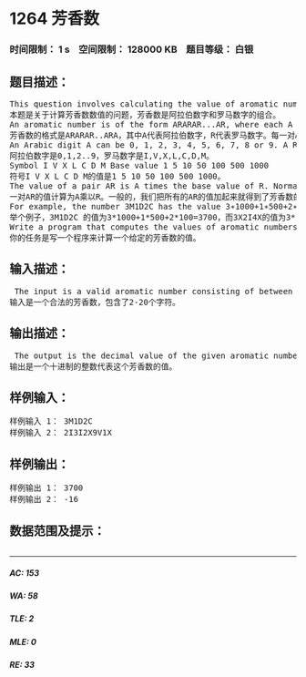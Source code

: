 # 1264 芳香数   
### 时间限制： 1 s&nbsp;&nbsp;&nbsp;&nbsp;空间限制： 128000 KB&nbsp;&nbsp;&nbsp;&nbsp;题目等级： 白银  
## 题目描述：  

<pre>
This question involves calculating the value of aromatic numbers which are a combination of Arabic digits and Roman numerals.
本题是关于计算芳香数数值的问题，芳香数是阿拉伯数字和罗马数字的组合。
An aromatic number is of the form ARARAR...AR, where each A is an Arabic digit, and each R is a Roman numeral. Each pair AR contributes a value described below, and by adding or subtracting these values together we get the value of the entire aromatic number.
芳香数的格式是ARARAR..ARA，其中A代表阿拉伯数字，R代表罗马数字。每一对AR按照下面的计算方式计算一个值，通过把这些数值加减起来，就得到了整个芳香数的数值。
An Arabic digit A can be 0, 1, 2, 3, 4, 5, 6, 7, 8 or 9. A Roman numeral R is one of the seven letters I, V, X, L, C, D, or M. Each Roman numeral has a base value:
阿拉伯数字是0,1,2..9，罗马数字是I,V,X,L,C,D,M。
Symbol I V X L C D M Base value 1 5 10 50 100 500 1000
符号I V X L C D M的值是1 5 10 50 100 500 1000。
The value of a pair AR is A times the base value of R. Normally, you add up the values of the pairs to get the overall value. However, wherever there are consecutive symbols ARA0R0 with R0 having a strictly bigger base value than R, the value of pair AR must be subtracted from the total, instead of being added.
一对AR的值计算为A乘以R。一般的，我们把所有的AR的值加起来就得到了芳香数的值。但是如果存在连续的两个数对ARA0R0，其中R0严格大于R的话，则需要减去AR的值，而不是加上。
For example, the number 3M1D2C has the value 3∗1000+1∗500+2∗100 = 3700 and 3X2I4X has the value 3 ∗ 10 − 2 ∗ 1 + 4 ∗ 10 = 68.
举个例子，3M1D2C 的值为3*1000+1*500+2*100=3700，而3X2I4X的值为3*10-2*1+4*10=68
Write a program that computes the values of aromatic numbers.
你的任务是写一个程序来计算一个给定的芳香数的值。
</pre>
  
  
## 输入描述：  

<pre>
 The input is a valid aromatic number consisting of between 2 and 20 symbols.
输入是一个合法的芳香数，包含了2-20个字符。
</pre>
  
  
## 输出描述：  

<pre>
 The output is the decimal value of the given aromatic number.
输出是一个十进制的整数代表这个芳香数的值。
</pre>
  
  
## 样例输入：  

<pre>
样例输入 1： 3M1D2C
样例输入 2： 2I3I2X9V1X
</pre>
  
  
## 样例输出：  

<pre>
样例输出 1： 3700
样例输出 2： -16
</pre>
  
  
## 数据范围及提示：  

<pre>
</pre>
  
  
***  

##### AC: 153  
##### WA: 58  
##### TLE: 2  
##### MLE: 0  
##### RE: 33  
